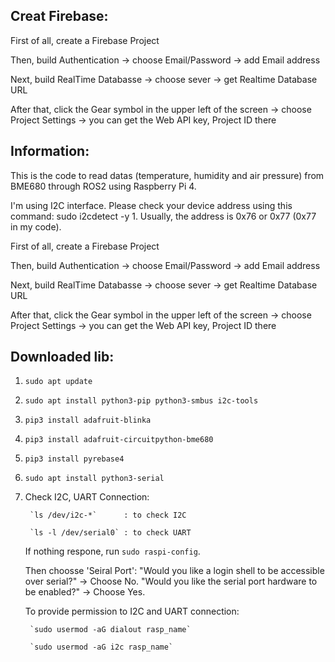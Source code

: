 ##  Creat Firebase:
First of all, create a Firebase Project 

Then, build Authentication -> choose Email/Password -> add Email address

Next, build RealTime Databasse -> choose sever -> get Realtime Database URL

After that, click the Gear symbol in the upper left of the screen -> choose Project Settings -> you can get the Web API key, Project ID there
## Information:
This is the code to read datas (temperature, humidity and air pressure) from BME680 through ROS2 using Raspberry Pi 4.

I'm using I2C interface. Please check your device address using this command: sudo i2cdetect -y 1. Usually, the address is 0x76 or 0x77 (0x77 in my code).

First of all, create a Firebase Project 

Then, build Authentication -> choose Email/Password -> add Email address

Next, build RealTime Databasse -> choose sever -> get Realtime Database URL

After that, click the Gear symbol in the upper left of the screen -> choose Project Settings -> you can get the Web API key, Project ID there
## Downloaded lib:
1. `sudo apt update`
2. `sudo apt install python3-pip python3-smbus i2c-tools` 
3. `pip3 install adafruit-blinka`
4. `pip3 install adafruit-circuitpython-bme680`
5. `pip3 install pyrebase4`
6. `sudo apt install python3-serial`
7. Check I2C, UART Connection:

        `ls /dev/i2c-*`      : to check I2C
   
        `ls -l /dev/serial0` : to check UART
    If nothing respone, run `sudo raspi-config`.
   
    Then choosse 'Seiral Port': 
        "Would you like a login shell to be accessible over serial?" → Choose No.
        "Would you like the serial port hardware to be enabled?" → Choose Yes.

   To provide permission to I2C and UART connection:
   
        `sudo usermod -aG dialout rasp_name`
   
        `sudo usermod -aG i2c rasp_name`




 

